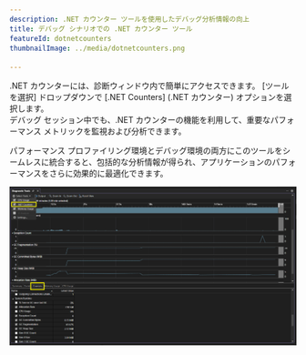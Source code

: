 ```yaml
---
description: .NET カウンター ツールを使用したデバッグ分析情報の向上
title: デバッグ シナリオでの .NET カウンター ツール
featureId: dotnetcounters
thumbnailImage: ../media/dotnetcounters.png

---
```



.NET カウンターには、診断ウィンドウ内で簡単にアクセスできます。 [ツールを選択] ドロップダウンで [.NET Counters] (.NET カウンター) オプションを選択します。  
 デバッグ セッション中でも、.NET カウンターの機能を利用して、重要なパフォーマンス メトリックを監視および分析できます。 
 
 パフォーマンス プロファイリング環境とデバッグ環境の両方にこのツールをシームレスに統合すると、包括的な分析情報が得られ、アプリケーションのパフォーマンスをさらに効果的に最適化できます。

![デバッグでの .NET カウンター](../media/DotnetCounters.png "デバッグでの .NET カウンター")



